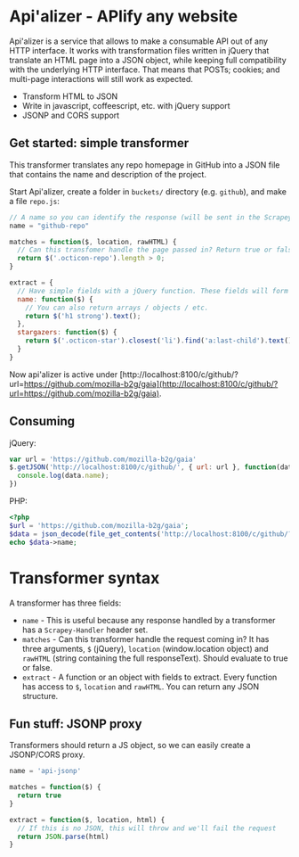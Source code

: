 # Api'alizer - APIify any website

Api'alizer is a service that allows to make a consumable API out of any HTTP interface. It works with transformation files written in jQuery that translate an HTML page into a JSON object, while keeping full compatibility with the underlying HTTP interface. That means that POSTs; cookies; and multi-page interactions will still work as expected.

* Transform HTML to JSON
* Write in javascript, coffeescript, etc. with jQuery support
* JSONP and CORS support

## Get started: simple transformer

This transformer translates any repo homepage in GitHub into a JSON file that contains the name and description of the project.

Start Api'alizer, create a folder in `buckets/` directory (e.g. `github`), and make a file `repo.js`:

```js
// A name so you can identify the response (will be sent in the Scrapey-Handler header)
name = "github-repo"

matches = function($, location, rawHTML) {
  // Can this transfomer handle the page passed in? Return true or false. Can use jQuery, location object (window.location) or rawHTML to decide
  return $('.octicon-repo').length > 0;
}

extract = {
  // Have simple fields with a jQuery function. These fields will form your response.
  name: function($) {
    // You can also return arrays / objects / etc.
    return $('h1 strong').text();
  },
  stargazers: function($) {
    return $('.octicon-star').closest('li').find('a:last-child').text()
  }
}
```

Now api'alizer is active under [http://localhost:8100/c/github/?url=https://github.com/mozilla-b2g/gaia](http://localhost:8100/c/github/?url=https://github.com/mozilla-b2g/gaia).

## Consuming

jQuery:

```js
var url = 'https://github.com/mozilla-b2g/gaia'
$.getJSON('http://localhost:8100/c/github/', { url: url }, function(data) {
  console.log(data.name);
})
```

PHP:

```php
<?php
$url = 'https://github.com/mozilla-b2g/gaia';
$data = json_decode(file_get_contents('http://localhost:8100/c/github/?' . http_build_query(array('url'=>$url))));
echo $data->name;
```

# Transformer syntax

A transformer has three fields:

* `name` - This is useful because any response handled by a transformer has a `Scrapey-Handler` header set.
* `matches` - Can this transformer handle the request coming in? It has three arguments, `$` (jQuery), `location` (window.location object) and `rawHTML` (string containing the full responseText). Should evaluate to true or false.
* `extract` - A function or an object with fields to extract. Every function has access to `$`, `location` and `rawHTML`. You can return any JSON structure.

## Fun stuff: JSONP proxy

Transformers should return a JS object, so we can easily create a JSONP/CORS proxy.

```js
name = 'api-jsonp'

matches = function($) {
  return true
}

extract = function($, location, html) {
  // If this is no JSON, this will throw and we'll fail the request
  return JSON.parse(html)
}
```
